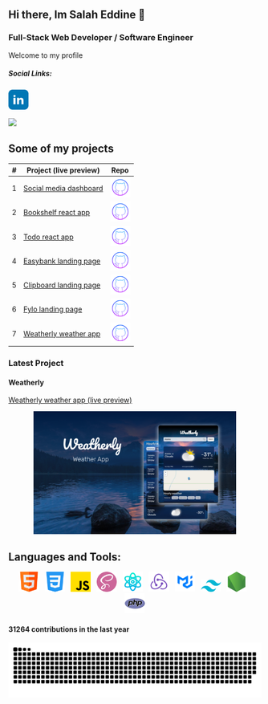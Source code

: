 ## Hi there, Im Salah Eddine 👋
### Full-Stack Web Developer / Software Engineer 
Welcome to my profile

##### Social Links:
<a href='https://www.linkedin.com/in/salah-daci/'><img src="https://github.com/dacitto/images-icons/blob/main/linkedin.png" alt="html" style="width:40px"/></a>

![](https://mir-s3-cdn-cf.behance.net/project_modules/max_1200/4ff07986208593.5d9a654e92f36.gif)

## Some of my projects

|#| Project (live preview)  | Repo |
|-| ----------- | ----------- |
|1| [Social media dashboard](https://dacitto.github.io/social-media-dashboard-with-theme-switcher/)|[<img src="https://github.com/dacitto/images-icons/blob/main/github.png" alt="html" style="width:40px;"/>](https://github.com/dacitto/social-media-dashboard-with-theme-switcher)
|2| [Bookshelf react app](https://dacitto.github.io/bookshelf-react/)|[<img src="https://github.com/dacitto/images-icons/blob/main/github.png" alt="" style="width:40px;"/>](https://github.com/dacitto/bookshelf-react/)
|3| [Todo react app](https://dacitto.github.io/todo-react/)|[<img src="https://github.com/dacitto/images-icons/blob/main/github.png" alt="" style="width:40px;"/>](https://github.com/dacitto/todo-react)
|4| [Easybank landing page](https://dacitto.github.io/Easybank-landing-page/)|[<img src="https://github.com/dacitto/images-icons/blob/main/github.png" alt="" style="width:40px;"/>](https://github.com/dacitto/Easybank-landing-page)
|5| [Clipboard landing page](https://dacitto.github.io/clipboard-landing-page/)|[<img src="https://github.com/dacitto/images-icons/blob/main/github.png" alt="" style="width:40px;"/>](https://github.com/dacitto/clipboard-landing-page)
|6| [Fylo landing page](https://dacitto.github.io/fylo-dark-theme-landing-page/)|[<img src="https://github.com/dacitto/images-icons/blob/main/github.png" alt="" style="width:40px;"/>](https://github.com/dacitto/fylo-dark-theme-landing-page)
|7| [Weatherly weather app](https://weathely.netlify.app/)|[<img src="https://github.com/dacitto/images-icons/blob/main/github.png" alt="" style="width:40px;"/>](https://github.com/dacitto/weather-app)

 ### Latest Project 
 #### Weatherly

 [Weatherly weather app (live preview)](https://weathely.netlify.app/)
 <div align="center">
 
 
  [<img src="https://github.com/dacitto/images-icons/blob/main/previews/weatherly.png"  style="width:80%"/>](https://weathely.netlify.app/)
 
 
</div>


## Languages and Tools:

<div align="center">
  <img src="https://github.com/dacitto/images-icons/blob/main/html.png" alt="html" style="width:40px;"/>&nbsp;&nbsp;
  <img src="https://github.com/dacitto/images-icons/blob/main/css-3.png" alt="css" style="width:40px"/>&nbsp;&nbsp;
  <img src="https://github.com/dacitto/images-icons/blob/main/js.png" alt="js" style="width:40px"/>&nbsp;&nbsp;
  <img src="https://github.com/dacitto/images-icons/blob/main/sass.png" alt="sass" style="width:40px"/>&nbsp;&nbsp;
  <img src="https://github.com/dacitto/images-icons/blob/main/science.png" alt="react" style="width:40px"/>&nbsp;&nbsp;
  <img src="https://github.com/dacitto/images-icons/blob/main/redux.png" alt="redux" style="width:40px"/>&nbsp;&nbsp;
   <img src="https://github.com/dacitto/images-icons/blob/main/mui.png" alt="redux" style="width:40px"/>&nbsp;&nbsp;
  <img src="https://github.com/dacitto/images-icons/blob/main/tailwind-css.png" alt="tailwind" style="width:40px"/>&nbsp;&nbsp;
  <img src="https://github.com/dacitto/images-icons/blob/main/node-js.png" alt="node-js" style="width:40px"/>&nbsp;&nbsp;
  <img src="https://github.com/dacitto/images-icons/blob/main/php.png" alt="php" style="width:40px"/>
  
</div>


#### 31264 contributions in the last year
 
![](https://github.com/dacitto/images-icons/blob/main/commits-snake.svg)


